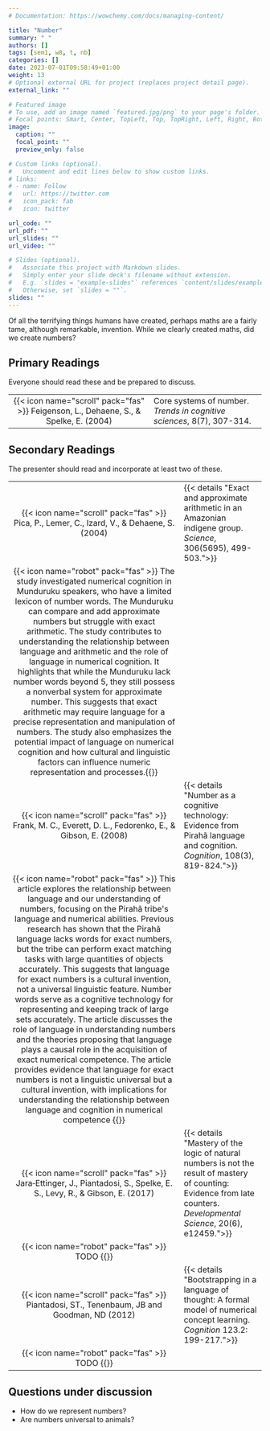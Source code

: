 ```yaml
---
# Documentation: https://wowchemy.com/docs/managing-content/

title: "Number"
summary: " "
authors: []
tags: [sem1, w8, t, nb]
categories: []
date: 2023-07-01T09:58:49+01:00
weight: 13
# Optional external URL for project (replaces project detail page).
external_link: ""

# Featured image
# To use, add an image named `featured.jpg/png` to your page's folder.
# Focal points: Smart, Center, TopLeft, Top, TopRight, Left, Right, BottomLeft, Bottom, BottomRight.
image:
  caption: ""
  focal_point: ""
  preview_only: false

# Custom links (optional).
#   Uncomment and edit lines below to show custom links.
# links:
# - name: Follow
#   url: https://twitter.com
#   icon_pack: fab
#   icon: twitter

url_code: ""
url_pdf: ""
url_slides: ""
url_video: ""

# Slides (optional).
#   Associate this project with Markdown slides.
#   Simply enter your slide deck's filename without extension.
#   E.g. `slides = "example-slides"` references `content/slides/example-slides.md`.
#   Otherwise, set `slides = ""`.
slides: ""
---
```


Of all the terrifying things humans have created, perhaps maths are a fairly tame, although remarkable, invention. While we clearly created maths, did we create numbers?

## Primary Readings

Everyone should read these and be prepared to discuss.

|  |  |
|:----:|:-----|
| {{< icon name="scroll" pack="fas" >}} Feigenson, L., Dehaene, S., & Spelke, E. (2004) | Core systems of number. *Trends in cognitive sciences*, 8(7), 307-314. |<!-- {{< details "">}}{{< icon name="robot" pack="fas" >}}This article discusses the core systems of number and their role in language and conceptual development. The authors argue that certain numerical concepts are only represented by a subset of human adults, while other numerical abilities are widespread among adults, infants, and other animal species. They review recent evidence that supports the existence of two core systems for representing number. The first core system is for representing large, approximate numerical magnitudes and is present in infants as young as 6 months old. Infants can discriminate between different numerosities, but their numerical discriminations are imprecise and subject to a ratio limit. The second core system is for the precise representation of small numbers of individual objects. Like the first core system, this system is limited in its representational power. {{</details>}} -->


## Secondary Readings

The presenter should read and incorporate at least two of these.

|  |  |
|:----:|:-----|
| {{< icon name="scroll" pack="fas" >}} Pica, P., Lemer, C., Izard, V., & Dehaene, S. (2004) | {{< details "Exact and approximate arithmetic in an Amazonian indigene group. *Science*, 306(5695), 499-503.">}}
{{< icon name="robot" pack="fas" >}} The study investigated numerical cognition in Munduruku speakers, who have a limited lexicon of number words. The Munduruku can compare and add approximate numbers but struggle with exact arithmetic. The study contributes to understanding the relationship between language and arithmetic and the role of language in numerical cognition. It highlights that while the Munduruku lack number words beyond 5, they still possess a nonverbal system for approximate number. This suggests that exact arithmetic may require language for a precise representation and manipulation of numbers. The study also emphasizes the potential impact of language on numerical cognition and how cultural and linguistic factors can influence numeric representation and processes.{{</details>}} |
| {{< icon name="scroll" pack="fas" >}} Frank, M. C., Everett, D. L., Fedorenko, E., & Gibson, E. (2008) | {{< details "Number as a cognitive technology: Evidence from Pirahã language and cognition. *Cognition*, 108(3), 819-824.">}}
{{< icon name="robot" pack="fas" >}} This article explores the relationship between language and our understanding of numbers, focusing on the Pirahã tribe's language and numerical abilities. Previous research has shown that the Pirahã language lacks words for exact numbers, but the tribe can perform exact matching tasks with large quantities of objects accurately. This suggests that language for exact numbers is a cultural invention, not a universal linguistic feature. Number words serve as a cognitive technology for representing and keeping track of large sets accurately. The article discusses the role of language in understanding numbers and the theories proposing that language plays a causal role in the acquisition of exact numerical competence. The article provides evidence that language for exact numbers is not a linguistic universal but a cultural invention, with implications for understanding the relationship between language and cognition in numerical competence {{</details>}} |
| {{< icon name="scroll" pack="fas" >}} Jara‐Ettinger, J., Piantadosi, S., Spelke, E. S., Levy, R., & Gibson, E. (2017) | {{< details "Mastery of the logic of natural numbers is not the result of mastery of counting: Evidence from late counters. *Developmental Science*, 20(6), e12459.">}}
{{< icon name="robot" pack="fas" >}} TODO {{</details>}} |
| {{< icon name="scroll" pack="fas" >}} Piantadosi, ST., Tenenbaum, JB and Goodman, ND (2012) | {{< details "Bootstrapping in a language of thought: A formal model of numerical concept learning. *Cognition* 123.2: 199-217.">}}
{{< icon name="robot" pack="fas" >}} TODO {{</details>}} |


## Questions under discussion

- How do we represent numbers?
- Are numbers universal to animals?

